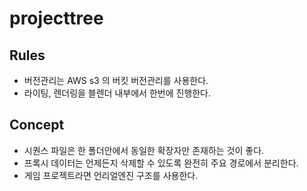# projecttree

## Rules
- 버전관리는 AWS s3 의 버킷 버전관리를 사용한다.
- 라이팅, 렌더링을 블렌더 내부에서 한번에 진행한다.

## Concept
- 시퀀스 파일은 한 폴더안에서 동일한 확장자만 존재하는 것이 좋다.
- 프록시 데이터는 언제든지 삭제할 수 있도록 완전히 주요 경로에서 분리한다.
- 게임 프로젝트라면 언리얼엔진 구조를 사용한다.
